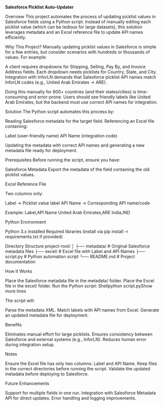 ****Salesforce Picklist Auto-Updater****



Overview
This project automates the process of updating picklist values in Salesforce fields using a Python script. Instead of manually editing each picklist value (which can be tedious for large datasets), this solution leverages metadata and an Excel reference file to update API names efficiently.

Why This Project?
Manually updating picklist values in Salesforce is simple for a few entries, but consider scenarios with hundreds or thousands of values. For example:

A client requires dropdowns for Shipping, Selling, Pay By, and Invoice Address fields.
Each dropdown needs picklists for Country, State, and City.
Integration with InforLN demands that Salesforce picklist API names match InforLN codes (e.g., United Arab Emirates → ARE).

Doing this manually for 800+ countries (and their states/cities) is time-consuming and error-prone. Users should see friendly labels like United Arab Emirates, but the backend must use correct API names for integration.

Solution
The Python script automates this process by:

Reading Salesforce metadata for the target field.
Referencing an Excel file containing:

Label (user-friendly name)
API Name (integration code)


Updating the metadata with correct API names and generating a new metadata file ready for deployment.


Prerequisites
Before running the script, ensure you have:


Salesforce Metadata
Export the metadata of the field containing the old picklist values.


Excel Reference File

Two columns only:

Label → Picklist value label
API Name → Corresponding API name/code


Example:
Label,API Name
United Arab Emirates,ARE
India,IND





Python Environment

Python 3.x installed
Required libraries (install via pip install -r requirements.txt if provided)




Directory Structure
project-root/
│
├── metadata/          # Original Salesforce metadata files
├── excel/             # Excel file with Label and API Names
├── script.py          # Python automation script
└── README.md          # Project documentation


How It Works

Place the Salesforce metadata file in the metadata/ folder.
Place the Excel file in the excel/ folder.
Run the Python script:
Shellpython script.pyShow more lines

The script will:

Parse the metadata XML.
Match labels with API names from Excel.
Generate an updated metadata file for deployment.




Benefits

Eliminates manual effort for large picklists.
Ensures consistency between Salesforce and external systems (e.g., InforLN).
Reduces human error during integration setup.


Notes

Ensure the Excel file has only two columns: Label and API Name.
Keep files in the correct directories before running the script.
Validate the updated metadata before deploying to Salesforce.


Future Enhancements

Support for multiple fields in one run.
Integration with Salesforce Metadata API for direct updates.
Error handling and logging improvements.
